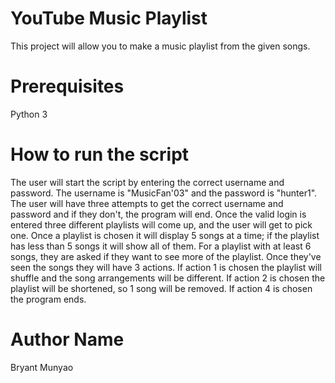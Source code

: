# YouTube Music Playlist

This project will allow you to make a music playlist from the given songs.

# Prerequisites

Python 3

# How to run the script

The user will start the script by entering the correct username and password. The username is "MusicFan'03" and the password is "hunter1". The user will have three attempts to get the correct username and password and if they don't, the program will end. Once the valid login is entered three different playlists will come up, and the user will get to pick one. Once a playlist is chosen it will display 5 songs at a time; if the playlist has less than 5 songs it will show all of them. For a playlist with at least 6 songs, they are asked if they want to see more of the playlist. Once they've seen the songs they will have 3 actions. If action 1 is chosen the playlist will shuffle and the song arrangements will be different. If action 2 is chosen the playlist will be shortened, so 1 song will be removed. If action 4 is chosen the program ends.

# Author Name

Bryant Munyao
